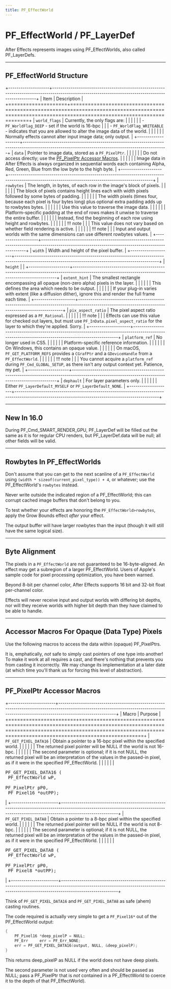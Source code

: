 ```yaml
---
title: PF_EffectWorld
---
```


# PF_EffectWorld / PF_LayerDef

After Effects represents images using PF_EffectWorlds, also called PF_LayerDefs.

---

## PF_EffectWorld Structure

+--------------------+----------------------------------------------------------------------------------------------------------------------------------------------------+
|        Item        |                                                                    Description                                                                     |
+====================+====================================================================================================================================================+
| `world_flags`      | Currently, the only flags are:                                                                                                                     |
|                    |                                                                                                                                                    |
|                    | - `PF_WorldFlag_DEEP` - set if the world is 16-bpc                                                                                                 |
|                    | - `PF_WorldFlag_WRITEABLE` - indicates that you are allowed to alter the image data of the world.                                                  |
|                    |                                                                                                                                                    |
|                    | Normally effects cannot alter input image data; only output.                                                                                       |
+--------------------+----------------------------------------------------------------------------------------------------------------------------------------------------+
| `data`             | Pointer to image data, stored as a `PF_PixelPtr`.                                                                                                  |
|                    |                                                                                                                                                    |
|                    | Do not access directly; use the [PF_PixelPtr Accessor Macros](#pf_pixelptr-accessor-macros).                                                       |
|                    |                                                                                                                                                    |
|                    | Image data in After Effects is always organized in sequential words each containing Alpha, Red, Green, Blue from the low byte to the high byte.    |
+--------------------+----------------------------------------------------------------------------------------------------------------------------------------------------+
| `rowbytes`         | The length, in bytes, of each row in the image's block of pixels.                                                                                  |
|                    |                                                                                                                                                    |
|                    | The block of pixels contains height lines each with width pixels followed by some bytes of padding.                                                |
|                    |                                                                                                                                                    |
|                    | The width pixels (times four, because each pixel is four bytes long) plus optional extra padding adds up to rowbytes bytes.                        |
|                    |                                                                                                                                                    |
|                    | Use this value to traverse the image data.                                                                                                         |
|                    |                                                                                                                                                    |
|                    | Platform-specific padding at the end of rows makes it unwise to traverse the entire buffer.                                                        |
|                    |                                                                                                                                                    |
|                    | Instead, find the beginning of each row using height and rowbytes.                                                                                 |
|                    |                                                                                                                                                    |
|                    | !!! note                                                                                                                                           |
|                    |      This value does not vary based on whether field rendering is active.                                                                          |
|                    |                                                                                                                                                    |
|                    | !!! note                                                                                                                                           |
|                    |      Input and output worlds with the same dimensions can use different rowbytes values.                                                           |
+--------------------+----------------------------------------------------------------------------------------------------------------------------------------------------+
| `width`            | Width and height of the pixel buffer.                                                                                                              |
+--------------------+----------------------------------------------------------------------------------------------------------------------------------------------------+
| `height`           |                                                                                                                                                    |
+--------------------+----------------------------------------------------------------------------------------------------------------------------------------------------+
| `extent_hint`      | The smallest rectangle encompassing all opaque (non-zero alpha) pixels in the layer.                                                               |
|                    |                                                                                                                                                    |
|                    | This defines the area which needs to be output.                                                                                                    |
|                    |                                                                                                                                                    |
|                    | If your plug-in varies with extent (like a diffusion dither), ignore this and render the full frame each time.                                     |
+--------------------+----------------------------------------------------------------------------------------------------------------------------------------------------+
| `pix_aspect_ratio` | The pixel aspect ratio expressed as a `PF_Rational`.                                                                                               |
|                    |                                                                                                                                                    |
|                    | !!! note                                                                                                                                           |
|                    |      Effects can use this value for checked out layers, but must use `PF_InData.pixel_aspect_ratio` for the layer to which they're applied. Sorry. |
+--------------------+----------------------------------------------------------------------------------------------------------------------------------------------------+
| `platform_ref`     | No longer used in CS5.                                                                                                                             |
|                    |                                                                                                                                                    |
|                    | Platform-specific reference information.                                                                                                           |
|                    |                                                                                                                                                    |
|                    | On Windows, this contains an opaque value.                                                                                                         |
|                    |                                                                                                                                                    |
|                    | On macOS, `PF_GET_PLATFORM_REFS` provides a `CGrafPtr` and a `GDeviceHandle` from a `PF_EffectWorld`.                                              |
|                    |                                                                                                                                                    |
|                    | !!! note                                                                                                                                           |
|                    |      You cannot acquire a `platform_ref` during `PF_Cmd_GLOBAL_SETUP`, as there isn't any output context yet. Patience, my pet.                    |
+--------------------+----------------------------------------------------------------------------------------------------------------------------------------------------+
| `dephault`         | For layer parameters only.                                                                                                                         |
|                    |                                                                                                                                                    |
|                    | Either `PF_LayerDefault_MYSELF` or `PF_LayerDefault_NONE`.                                                                                         |
+--------------------+----------------------------------------------------------------------------------------------------------------------------------------------------+

---

## New In 16.0

During PF_Cmd_SMART_RENDER_GPU, PF_LayerDef will be filled out the same as it is for regular CPU renders, but PF_LayerDef.data will be null; all other fields will be valid.

---

## Rowbytes In PF_EffectWorlds

Don't assume that you can get to the next scanline of a `PF_EffectWorld` using `(width * sizeof(current_pixel_type)) + 4`, or whatever; use the PF_EffectWorld's `rowbytes` instead.

Never write outside the indicated region of a PF_EffectWorld; this can corrupt cached image buffers that don't belong to you.

To test whether your effects are honoring the `PF_EffectWorld>rowbytes`, apply the Grow Bounds effect *after* your effect.

The output buffer will have larger rowbytes than the input (though it will still have the same logical size).

---

## Byte Alignment

The pixels in a `PF_EffectWorld` are not guaranteed to be 16-byte-aligned. An effect may get a subregion of a larger PF_EffectWorld. Users of Apple's sample code for pixel processing optimization, you have been warned.

Beyond 8-bit per channel color, After Effects supports 16 bit and 32-bit float per-channel color.

Effects will never receive input and output worlds with differing bit depths, nor will they receive worlds with higher bit depth than they have claimed to be able to handle.

---

## Accessor Macros For Opaque (Data Type) Pixels

Use the following macros to access the data within (opaque) PF_PixelPtrs.

It is, emphatically, *not* safe to simply cast pointers of one type into another! To make it work at all requires a cast, and there's nothing that prevents you from casting it incorrectly. We may change its implementation at a later date (at which time you'll thank us for forcing this level of abstraction).

---

## PF_PixelPtr Accessor Macros

+-----------------------+----------------------------------------------------------------------------------------------------------------------------------------------------------------------------------------+
|         Macro         |                                                                                        Purpose                                                                                         |
+=======================+========================================================================================================================================================================================+
| `PF_GET_PIXEL_DATA16` | Obtain a pointer to a 16-bpc pixel within the specified world.                                                                                                                         |
|                       |                                                                                                                                                                                        |
|                       | The returned pixel pointer will be NULL if the world is not 16-bpc.                                                                                                                    |
|                       |                                                                                                                                                                                        |
|                       | The second parameter is optional; if it is not NULL, the returned pixel will be an interpretation of the values in the passed-in pixel, as if it were in the specified PF_EffectWorld. |
|                       |                                                                                                                                                                                        |
|                       | <pre lang="cpp">PF_GET_PIXEL_DATA16 (<br/>  PF_EffectWorld wP,<br/>  PF_PixelPtr    pP0,<br/>  PF_Pixel16     \*outPP);</pre>                                                          |
+-----------------------+----------------------------------------------------------------------------------------------------------------------------------------------------------------------------------------+
| `PF_GET_PIXEL_DATA8`  | Obtain a pointer to a 8-bpc pixel within the specified world.                                                                                                                          |
|                       |                                                                                                                                                                                        |
|                       | The returned pixel pointer will be NULL if the world is not 8- bpc.                                                                                                                    |
|                       |                                                                                                                                                                                        |
|                       | The second parameter is optional; if it is not NULL, the returned pixel will be an interpretation of the values in the passed-in pixel, as if it were in the specified PF_EffectWorld. |
|                       |                                                                                                                                                                                        |
|                       | <pre lang="cpp">PF_GET_PIXEL_DATA8 (<br/>  PF_EffectWorld wP,<br/>  PF_PixelPtr    pP0,<br/>  PF_Pixel8      \*outPP);</pre>                                                           |
+-----------------------+----------------------------------------------------------------------------------------------------------------------------------------------------------------------------------------+

Think of `PF_GET_PIXEL_DATA16` and `PF_GET_PIXEL_DATA8` as safe (ahem) casting routines.

The code required is actually very simple to get a `PF_Pixel16*` out of the PF_EffectWorld output:

```cpp
{
    PF_Pixel16 *deep_pixelP = NULL;
    PF_Err     err = PF_Err_NONE;
    err = PF_GET_PIXEL_DATA16(output, NULL, &deep_pixelP);
}
```

This returns deep_pixelP as NULL if the world does not have deep pixels.

The second parameter is not used very often and should be passed as NULL; pass a PF_PixelPtr that is *not* contained in a PF_EffectWorld to coerce it to the depth of that PF_EffectWorld).
